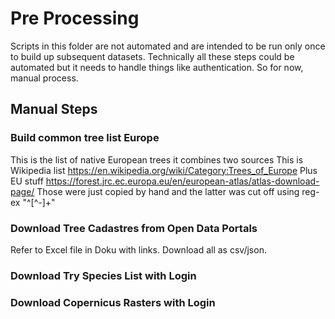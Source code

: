 # Pre Processing

Scripts in this folder are not automated and are intended to be run only once to build up subsequent datasets. 
Technically all these steps could be automated but it needs to handle things like authentication. So for now, manual process. 

## Manual Steps

### Build common tree list Europe

This is the list of native European trees it combines two sources
This is Wikipedia list https://en.wikipedia.org/wiki/Category:Trees_of_Europe
Plus EU stuff https://forest.jrc.ec.europa.eu/en/european-atlas/atlas-download-page/
Those were just copied by hand and the latter was cut off using reg-ex "^[^-]+"

### Download Tree Cadastres from Open Data Portals

Refer to Excel file in Doku with links. Download all as csv/json. 

### Download Try Species List with Login

### Download Copernicus Rasters with Login